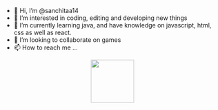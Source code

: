 - 👋 Hi, I’m @sanchitaa14
- 👀 I’m interested in coding, editing and developing new things
- 🌱 I’m currently learning java, and have knowledge on javascript, html, css as well as react.
- 💞️ I’m looking to collaborate on games
- 📫 How to reach me ...

<div id="header" align="center">
  <img src="https://media.giphy.com/media/M9gbBd9nbDrOTu1Mqx/giphy.gif" width="100"/>
</div>
<!---
sanchitaa14/sanchitaa14 is a ✨ special ✨ repository because its `README.md` (this file) appears on your GitHub profile.
You can click the Preview link to take a look at your changes.
--->

